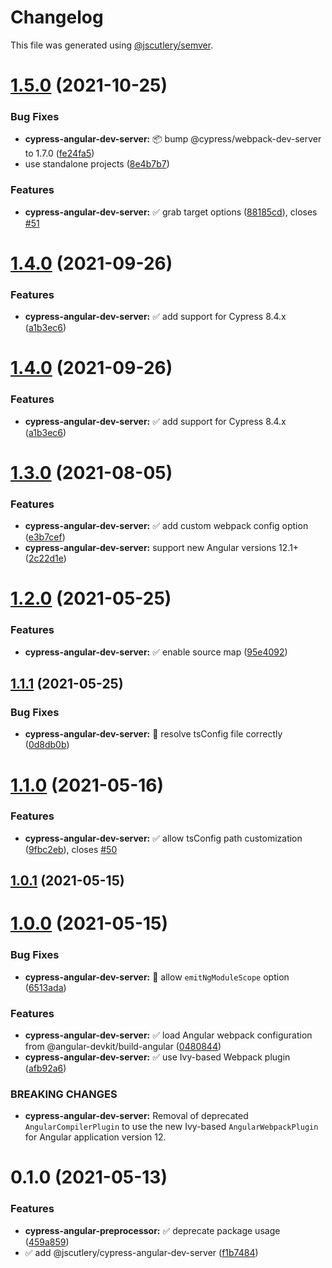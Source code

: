 # Changelog

This file was generated using [@jscutlery/semver](https://github.com/jscutlery/semver).

# [1.5.0](https://github.com/jscutlery/devkit/compare/cypress-angular-dev-server-1.4.0...cypress-angular-dev-server-1.5.0) (2021-10-25)


### Bug Fixes

* **cypress-angular-dev-server:** 📦 bump @cypress/webpack-dev-server to 1.7.0 ([fe24fa5](https://github.com/jscutlery/devkit/commit/fe24fa5794e7f6c794f91b798306d6c631f1c3f7))
* use standalone projects ([8e4b7b7](https://github.com/jscutlery/devkit/commit/8e4b7b7fc5405fa01b6114654211ac45ec9bfd5e))


### Features

* **cypress-angular-dev-server:** ✅ grab target options ([88185cd](https://github.com/jscutlery/devkit/commit/88185cd11779609b103c298b8984958f4d2ef7c8)), closes [#51](https://github.com/jscutlery/devkit/issues/51)



# [1.4.0](https://github.com/jscutlery/devkit/compare/cypress-angular-dev-server-1.3.0...cypress-angular-dev-server-1.4.0) (2021-09-26)


### Features

* **cypress-angular-dev-server:** ✅ add support for Cypress 8.4.x ([a1b3ec6](https://github.com/jscutlery/devkit/commit/a1b3ec6d2f3cc09208b88e4d65100d53cc0a6391))



# [1.4.0](https://github.com/jscutlery/devkit/compare/cypress-angular-dev-server-1.3.0...cypress-angular-dev-server-1.4.0) (2021-09-26)


### Features

* **cypress-angular-dev-server:** ✅ add support for Cypress 8.4.x ([a1b3ec6](https://github.com/jscutlery/devkit/commit/a1b3ec6d2f3cc09208b88e4d65100d53cc0a6391))



# [1.3.0](https://github.com/jscutlery/devkit/compare/cypress-angular-dev-server-1.2.0...cypress-angular-dev-server-1.3.0) (2021-08-05)


### Features

* **cypress-angular-dev-server:** ✅ add custom webpack config option ([e3b7cef](https://github.com/jscutlery/devkit/commit/e3b7cef495a567ac603128861cef59d5f814e4b8))
* **cypress-angular-dev-server:** support new Angular versions 12.1+ ([2c22d1e](https://github.com/jscutlery/devkit/commit/2c22d1e3c5f0ff47262b39ab60686812c8302ecd))



# [1.2.0](https://github.com/jscutlery/devkit/compare/cypress-angular-dev-server-1.1.1...cypress-angular-dev-server-1.2.0) (2021-05-25)


### Features

* **cypress-angular-dev-server:** ✅ enable source map ([95e4092](https://github.com/jscutlery/devkit/commit/95e40921a50c3d22016ff3996deddd5326a23b6e))



## [1.1.1](https://github.com/jscutlery/devkit/compare/cypress-angular-dev-server-1.1.0...cypress-angular-dev-server-1.1.1) (2021-05-25)


### Bug Fixes

* **cypress-angular-dev-server:** 🐞 resolve tsConfig file correctly ([0d8db0b](https://github.com/jscutlery/devkit/commit/0d8db0bcfbaeb04db507eac47b7e58934f6523bd))



# [1.1.0](https://github.com/jscutlery/devkit/compare/cypress-angular-dev-server-1.0.1...cypress-angular-dev-server-1.1.0) (2021-05-16)


### Features

* **cypress-angular-dev-server:** ✅ allow tsConfig path customization ([9fbc2eb](https://github.com/jscutlery/devkit/commit/9fbc2eb971c6ca7d0bdab1c0b2476d8f4a4d1855)), closes [#50](https://github.com/jscutlery/devkit/issues/50)



## [1.0.1](https://github.com/jscutlery/devkit/compare/cypress-angular-dev-server-1.0.0...cypress-angular-dev-server-1.0.1) (2021-05-15)



# [1.0.0](https://github.com/jscutlery/devkit/compare/cypress-angular-dev-server-0.1.0...cypress-angular-dev-server-1.0.0) (2021-05-15)


### Bug Fixes

* **cypress-angular-dev-server:** 🐞 allow `emitNgModuleScope` option ([6513ada](https://github.com/jscutlery/devkit/commit/6513adab965ed85af8cb257e6ef633adf4d31a4c))


### Features

* **cypress-angular-dev-server:** ✅ load Angular webpack configuration from @angular-devkit/build-angular ([0480844](https://github.com/jscutlery/devkit/commit/04808441003805b68ac0aeea7effd2e2098a8bca))
* **cypress-angular-dev-server:** ✅ use Ivy-based Webpack plugin ([afb92a6](https://github.com/jscutlery/devkit/commit/afb92a658e3d50218cebb772808142ee42746260))


### BREAKING CHANGES

* **cypress-angular-dev-server:** Removal of deprecated `AngularCompilerPlugin` to use the new Ivy-based `AngularWebpackPlugin` for Angular application version 12.



# 0.1.0 (2021-05-13)


### Features

* **cypress-angular-preprocessor:** ✅ deprecate package usage ([459a859](https://github.com/jscutlery/devkit/commit/459a859b05359260e5e8a2e8266ad0c893c43501))
* ✅ add @jscutlery/cypress-angular-dev-server ([f1b7484](https://github.com/jscutlery/devkit/commit/f1b7484cb727f88f128b8f6aa75af850cb83f5c3))
